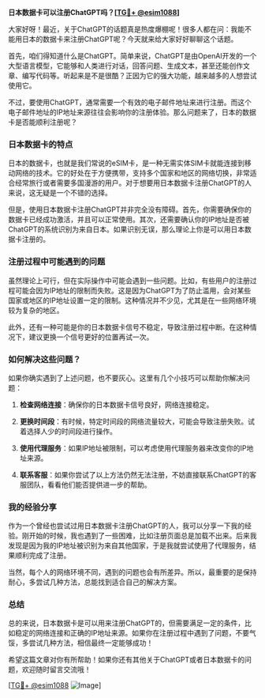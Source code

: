 **日本数据卡可以注册ChatGPT吗？[[TG💪+ @esim1088](https://t.me/s/esim1088)]**

大家好呀！最近，关于ChatGPT的话题真是热度爆棚呢！很多人都在问：我能不能用日本的数据卡来注册ChatGPT呢？今天就来给大家好好聊聊这个话题。

首先，咱们得知道什么是ChatGPT。简单来说，ChatGPT是由OpenAI开发的一个大型语言模型，它能够和人类进行对话，回答问题、生成文本，甚至还能创作文章、编写代码等。听起来是不是很酷？正因为它的强大功能，越来越多的人想尝试使用它。

不过，要使用ChatGPT，通常需要一个有效的电子邮件地址来进行注册。而这个电子邮件地址的IP地址来源往往会影响你的注册体验。那么问题来了，日本的数据卡是否能顺利注册呢？

### 日本数据卡的特点

日本的数据卡，也就是我们常说的eSIM卡，是一种无需实体SIM卡就能连接到移动网络的技术。它的好处在于方便携带，支持多个国家和地区的网络切换，非常适合经常旅行或者需要多国漫游的用户。对于想要用日本数据卡注册ChatGPT的人来说，这无疑是一个不错的选择。

但是，使用日本数据卡注册ChatGPT并非完全没有障碍。首先，你需要确保你的数据卡已经成功激活，并且可以正常使用。其次，还需要确认你的IP地址是否被ChatGPT的系统识别为来自日本。如果识别无误，那么理论上你是可以用日本数据卡注册的。

### 注册过程中可能遇到的问题

虽然理论上可行，但在实际操作中可能会遇到一些问题。比如，有些用户的注册过程可能会因为IP地址的限制而失败。这是因为ChatGPT为了防止滥用，会对某些国家或地区的IP地址设置一定的限制。这种情况并不少见，尤其是在一些网络环境较为复杂的地区。

此外，还有一种可能是你的日本数据卡信号不稳定，导致注册过程中断。在这种情况下，建议更换一个信号更好的位置再试一次。

### 如何解决这些问题？

如果你确实遇到了上述问题，也不要灰心。这里有几个小技巧可以帮助你解决问题：

1. **检查网络连接**：确保你的日本数据卡信号良好，网络连接稳定。
   
2. **更换时间段**：有时候，特定时间段的网络流量较大，可能会导致注册失败。试着选择人少的时间段进行操作。

3. **使用代理服务**：如果IP地址被限制，可以考虑使用代理服务器来改变你的IP地址来源。

4. **联系客服**：如果你尝试了以上方法仍然无法注册，不妨直接联系ChatGPT的客服团队，看看他们能否提供进一步的帮助。

### 我的经验分享

作为一个曾经也尝试过用日本数据卡注册ChatGPT的人，我可以分享一下我的经验。刚开始的时候，我也遇到了一些困难，比如注册页面总是加载不出来。后来我发现是因为我的IP地址被识别为来自其他国家，于是我就尝试使用了代理服务，结果顺利完成了注册。

当然，每个人的网络环境不同，遇到的问题也会有所差异。所以，最重要的是保持耐心，多尝试几种方法，总能找到适合自己的解决方案。

### 总结

总的来说，日本数据卡是可以用来注册ChatGPT的，但需要满足一定的条件，比如稳定的网络连接和正确的IP地址来源。如果你在注册过程中遇到了问题，不要气馁，多尝试几种方法，相信最终一定能够成功！

希望这篇文章对你有所帮助！如果你还有其他关于ChatGPT或者日本数据卡的问题，欢迎随时留言交流哦！

[[TG💪+ @esim1088](https://t.me/s/esim1088) ![Image](https://i.postimg.cc/4NQfJmqS/Snipaste-2025-05-13-00-14-12.png)]